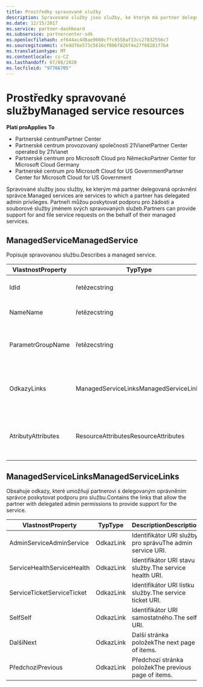 ```yaml
---
title: Prostředky spravované služby
description: Spravované služby jsou služby, ke kterým má partner delegovaná oprávnění správce. Partneři můžou poskytovat podporu pro žádosti a souborové služby jménem svých spravovaných služeb.
ms.date: 12/15/2017
ms.service: partner-dashboard
ms.subservice: partnercenter-sdk
ms.openlocfilehash: ef644ac4d8ae9660cffc9558af33cc27832556c7
ms.sourcegitcommit: cfedd76e573c5616cf006f826f4e27f08281f7b4
ms.translationtype: MT
ms.contentlocale: cs-CZ
ms.lasthandoff: 07/08/2020
ms.locfileid: "97766705"
---
```

# <a name="managed-service-resources"></a><span data-ttu-id="28a85-104">Prostředky spravované služby</span><span class="sxs-lookup"><span data-stu-id="28a85-104">Managed service resources</span></span>

<span data-ttu-id="28a85-105">**Platí pro**</span><span class="sxs-lookup"><span data-stu-id="28a85-105">**Applies To**</span></span>

- <span data-ttu-id="28a85-106">Partnerské centrum</span><span class="sxs-lookup"><span data-stu-id="28a85-106">Partner Center</span></span>
- <span data-ttu-id="28a85-107">Partnerské centrum provozovaný společností 21Vianet</span><span class="sxs-lookup"><span data-stu-id="28a85-107">Partner Center operated by 21Vianet</span></span>
- <span data-ttu-id="28a85-108">Partnerské centrum pro Microsoft Cloud pro Německo</span><span class="sxs-lookup"><span data-stu-id="28a85-108">Partner Center for Microsoft Cloud Germany</span></span>
- <span data-ttu-id="28a85-109">Partnerské centrum pro Microsoft Cloud for US Government</span><span class="sxs-lookup"><span data-stu-id="28a85-109">Partner Center for Microsoft Cloud for US Government</span></span>

<span data-ttu-id="28a85-110">Spravované služby jsou služby, ke kterým má partner delegovaná oprávnění správce.</span><span class="sxs-lookup"><span data-stu-id="28a85-110">Managed services are services to which a partner has delegated admin privileges.</span></span> <span data-ttu-id="28a85-111">Partneři můžou poskytovat podporu pro žádosti a souborové služby jménem svých spravovaných služeb.</span><span class="sxs-lookup"><span data-stu-id="28a85-111">Partners can provide support for and file service requests on the behalf of their managed services.</span></span>

## <a name="managedservice"></a><span data-ttu-id="28a85-112">ManagedService</span><span class="sxs-lookup"><span data-stu-id="28a85-112">ManagedService</span></span>

<span data-ttu-id="28a85-113">Popisuje spravovanou službu.</span><span class="sxs-lookup"><span data-stu-id="28a85-113">Describes a managed service.</span></span>

| <span data-ttu-id="28a85-114">Vlastnost</span><span class="sxs-lookup"><span data-stu-id="28a85-114">Property</span></span>   | <span data-ttu-id="28a85-115">Typ</span><span class="sxs-lookup"><span data-stu-id="28a85-115">Type</span></span>                | <span data-ttu-id="28a85-116">Description</span><span class="sxs-lookup"><span data-stu-id="28a85-116">Description</span></span>                                              |
|------------|---------------------|----------------------------------------------------------|
| <span data-ttu-id="28a85-117">Id</span><span class="sxs-lookup"><span data-stu-id="28a85-117">Id</span></span>         | <span data-ttu-id="28a85-118">řetězec</span><span class="sxs-lookup"><span data-stu-id="28a85-118">string</span></span>              | <span data-ttu-id="28a85-119">ID spravované služby</span><span class="sxs-lookup"><span data-stu-id="28a85-119">The managed service id.</span></span>                                  |
| <span data-ttu-id="28a85-120">Name</span><span class="sxs-lookup"><span data-stu-id="28a85-120">Name</span></span>       | <span data-ttu-id="28a85-121">řetězec</span><span class="sxs-lookup"><span data-stu-id="28a85-121">string</span></span>              | <span data-ttu-id="28a85-122">Název spravované služby.</span><span class="sxs-lookup"><span data-stu-id="28a85-122">The name of the managed service.</span></span>                         |
| <span data-ttu-id="28a85-123">Parametr</span><span class="sxs-lookup"><span data-stu-id="28a85-123">GroupName</span></span>  | <span data-ttu-id="28a85-124">řetězec</span><span class="sxs-lookup"><span data-stu-id="28a85-124">string</span></span>              | <span data-ttu-id="28a85-125">Název skupiny, do které patří služba.</span><span class="sxs-lookup"><span data-stu-id="28a85-125">The name of the group to which the service belongs.</span></span>      |
| <span data-ttu-id="28a85-126">Odkazy</span><span class="sxs-lookup"><span data-stu-id="28a85-126">Links</span></span>      | <span data-ttu-id="28a85-127">ManagedServiceLinks</span><span class="sxs-lookup"><span data-stu-id="28a85-127">ManagedServiceLinks</span></span> | <span data-ttu-id="28a85-128">Odkazy na prostředky odpovídající spravované službě.</span><span class="sxs-lookup"><span data-stu-id="28a85-128">The resource links corresponding to the managed service.</span></span> |
| <span data-ttu-id="28a85-129">Atributy</span><span class="sxs-lookup"><span data-stu-id="28a85-129">Attributes</span></span> | <span data-ttu-id="28a85-130">ResourceAttributes</span><span class="sxs-lookup"><span data-stu-id="28a85-130">ResourceAttributes</span></span>  | <span data-ttu-id="28a85-131">Atributy metadat odpovídající smlouvě.</span><span class="sxs-lookup"><span data-stu-id="28a85-131">The metadata attributes corresponding to the agreement.</span></span>  |

## <a name="managedservicelinks"></a><span data-ttu-id="28a85-132">ManagedServiceLinks</span><span class="sxs-lookup"><span data-stu-id="28a85-132">ManagedServiceLinks</span></span>

<span data-ttu-id="28a85-133">Obsahuje odkazy, které umožňují partnerovi s delegovaným oprávněním správce poskytovat podporu pro službu.</span><span class="sxs-lookup"><span data-stu-id="28a85-133">Contains the links that allow the partner with delegated admin permissions to provide support for the service.</span></span>

| <span data-ttu-id="28a85-134">Vlastnost</span><span class="sxs-lookup"><span data-stu-id="28a85-134">Property</span></span>      | <span data-ttu-id="28a85-135">Typ</span><span class="sxs-lookup"><span data-stu-id="28a85-135">Type</span></span> | <span data-ttu-id="28a85-136">Description</span><span class="sxs-lookup"><span data-stu-id="28a85-136">Description</span></span>                 |
|---------------|------|-----------------------------|
| <span data-ttu-id="28a85-137">AdminService</span><span class="sxs-lookup"><span data-stu-id="28a85-137">AdminService</span></span>  | <span data-ttu-id="28a85-138">Odkaz</span><span class="sxs-lookup"><span data-stu-id="28a85-138">Link</span></span> | <span data-ttu-id="28a85-139">Identifikátor URI služby pro správu</span><span class="sxs-lookup"><span data-stu-id="28a85-139">The admin service URI.</span></span>      |
| <span data-ttu-id="28a85-140">ServiceHealth</span><span class="sxs-lookup"><span data-stu-id="28a85-140">ServiceHealth</span></span> | <span data-ttu-id="28a85-141">Odkaz</span><span class="sxs-lookup"><span data-stu-id="28a85-141">Link</span></span> | <span data-ttu-id="28a85-142">Identifikátor URI stavu služby.</span><span class="sxs-lookup"><span data-stu-id="28a85-142">The service health URI.</span></span>     |
| <span data-ttu-id="28a85-143">ServiceTicket</span><span class="sxs-lookup"><span data-stu-id="28a85-143">ServiceTicket</span></span> | <span data-ttu-id="28a85-144">Odkaz</span><span class="sxs-lookup"><span data-stu-id="28a85-144">Link</span></span> | <span data-ttu-id="28a85-145">Identifikátor URI lístku služby.</span><span class="sxs-lookup"><span data-stu-id="28a85-145">The service ticket URI.</span></span>     |
| <span data-ttu-id="28a85-146">Self</span><span class="sxs-lookup"><span data-stu-id="28a85-146">Self</span></span>          | <span data-ttu-id="28a85-147">Odkaz</span><span class="sxs-lookup"><span data-stu-id="28a85-147">Link</span></span> | <span data-ttu-id="28a85-148">Identifikátor URI samostatného.</span><span class="sxs-lookup"><span data-stu-id="28a85-148">The self URI.</span></span>               |
| <span data-ttu-id="28a85-149">Další</span><span class="sxs-lookup"><span data-stu-id="28a85-149">Next</span></span>          | <span data-ttu-id="28a85-150">Odkaz</span><span class="sxs-lookup"><span data-stu-id="28a85-150">Link</span></span> | <span data-ttu-id="28a85-151">Další stránka položek</span><span class="sxs-lookup"><span data-stu-id="28a85-151">The next page of items.</span></span>     |
| <span data-ttu-id="28a85-152">Předchozí</span><span class="sxs-lookup"><span data-stu-id="28a85-152">Previous</span></span>      | <span data-ttu-id="28a85-153">Odkaz</span><span class="sxs-lookup"><span data-stu-id="28a85-153">Link</span></span> | <span data-ttu-id="28a85-154">Předchozí stránka položek</span><span class="sxs-lookup"><span data-stu-id="28a85-154">The previous page of items.</span></span> |

